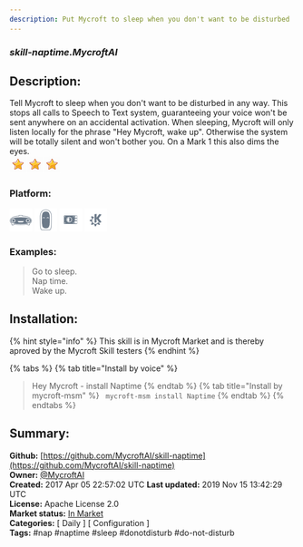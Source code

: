 ```yaml
---
description: Put Mycroft to sleep when you don't want to be disturbed
---
```


### _skill-naptime.MycroftAI_  
## Description:  
Tell Mycroft to sleep when you don't want to be disturbed in any way.
This stops all calls to Speech to Text system, guaranteeing your voice won't
be sent anywhere on an accidental activation.
When sleeping, Mycroft will only listen locally for the phrase "Hey Mycroft,
wake up". Otherwise the system will be totally silent and won't bother you.
On a Mark 1 this also dims the eyes.  
![](../.gitbook/assets/star.png)![](../.gitbook/assets/star.png)![](../.gitbook/assets/star.png)  
  
### Platform:  
 ![Mark I](../.gitbook/assets/mark-1-icon.png)  ![Mark II](../.gitbook/assets/mark-2-icon.png)  ![Picroft](../.gitbook/assets/picroft-icon.png)  ![plasmoid](../.gitbook/assets/kde.png)   
### Examples:  
> Go to sleep.  
> Nap time.  
> Wake up.  
  
## Installation:  
{% hint style="info" %}
This skill is in Mycroft Market and is thereby aproved by the Mycroft Skill testers
{% endhint %}
    
{% tabs %}
{% tab title="Install by voice" %}
> Hey Mycroft - install Naptime
{% endtab %}
  {% tab title="Install by mycroft-msm" %}
``` mycroft-msm install Naptime```
{% endtab %}
  {% endtabs %}
    
## Summary:  
**Github:** [https://github.com/MycroftAI/skill-naptime](https://github.com/MycroftAI/skill-naptime)  
**Owner:** [@MycroftAI](https://github.com/MycroftAI)  
**Created:** 2017 Apr 05 22:57:02 UTC  **Last updated:** 2019 Nov 15 13:42:29 UTC  
**License:** Apache License 2.0  
**Market status:** [In Market](https://market.mycroft.ai/skill/mycroft-naptime)  
**Categories:** [ Daily ] [ Configuration ]   
**Tags:** \#nap \#naptime \#sleep \#donotdisturb \#do-not-disturb   
